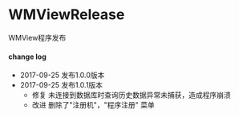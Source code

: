 # WMViewRelease
WMView程序发布

#### change log
- 2017-09-25 发布1.0.0版本
- 2017-09-25 发布1.0.1版本
  - 修复 未连接到数据库时查询历史数据异常未捕获，造成程序崩溃
  - 改进 删除了"注册机"，"程序注册" 菜单
